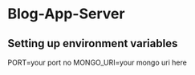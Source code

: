 # Blog-App-Server

## Setting up environment variables
PORT=your port no
MONGO_URI=your mongo uri here
